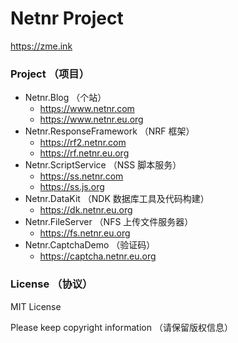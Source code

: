 # Netnr Project 
<https://zme.ink>

### Project （项目）

- Netnr.Blog （个站）
    - <https://www.netnr.com>
    - <https://www.netnr.eu.org>
- Netnr.ResponseFramework （NRF 框架）
    - <https://rf2.netnr.com>
    - <https://rf.netnr.eu.org>
- Netnr.ScriptService （NSS 脚本服务）
    - <https://ss.netnr.com>
    - <https://ss.js.org>
- Netnr.DataKit （NDK 数据库工具及代码构建）
    - <https://dk.netnr.eu.org>
- Netnr.FileServer （NFS 上传文件服务器）
    - <https://fs.netnr.eu.org>
- Netnr.CaptchaDemo （验证码）
    - <https://captcha.netnr.eu.org>


### License （协议）
MIT License

Please keep copyright information （请保留版权信息）